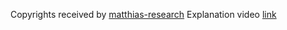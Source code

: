 Copyrights received by [matthias-research](https://github.com/matthias-research/pages/blob/master/tenMinutePhysics/17-fluidSim.html)
Explanation video [link](https://www.youtube.com/watch?v=iKAVRgIrUOU)
